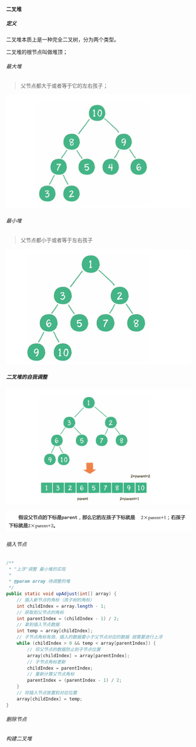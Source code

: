 #### 二叉堆

##### 定义

二叉堆本质上是一种完全二叉树，分为两个类型。

二叉堆的根节点叫做堆顶；

###### 最大堆

> 父节点都大于或者等于它的左右孩子；

![image-20230917103220032](https://raw.githubusercontent.com/dashingqi/DQPicBeg/main/image-20230917103220032.png)

###### 最小堆

> 父节点都小于或者等于左右孩子

![image-20230917105420869](https://raw.githubusercontent.com/dashingqi/DQPicBeg/main/image-20230917105420869.png)

##### 二叉堆的自我调整

![image-20230917105329419](https://raw.githubusercontent.com/dashingqi/DQPicBeg/main/image-20230917105329419.png)

![image-20230917105355887](https://raw.githubusercontent.com/dashingqi/DQPicBeg/main/image-20230917105355887.png)

###### 插入节点

```java
/**
 * "上浮"调整 最小堆的实现
 *
 * @param array 待调整的堆
 */
public static void upAdjust(int[] array) {
    // 插入新节点的角标（孩子树的角标）
    int childIndex = array.length - 1;
    // 获取到父节点的角标
    int parentIndex = (childIndex - 1) / 2;
    // 拿到插入节点数据
    int temp = array[childIndex];
    // 子节点角标有效、插入的数据要小于父节点对应的数据 就需要进行上浮
    while (childIndex > 0 && temp < array[parentIndex]) {
        // 将父节点的数据防止到子节点位置
        array[childIndex] = array[parentIndex];
        // 子节点角标更新
        childIndex = parentIndex;
        // 重新计算父节点角标
        parentIndex = (parentIndex - 1) / 2;
    }
    // 将插入节点放置到对应位置
    array[childIndex] = temp;
}
```

###### 删除节点

###### 构建二叉堆

